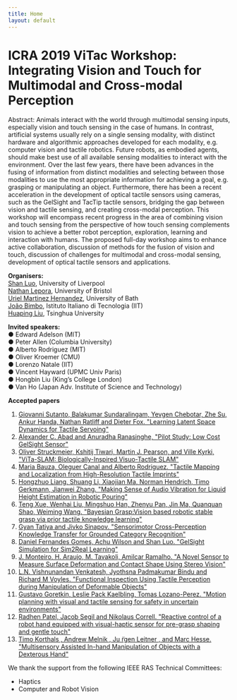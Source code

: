 ```yaml
---
title: Home
layout: default
---
```


# ICRA 2019 ViTac Workshop: Integrating Vision and Touch for Multimodal and Cross-modal Perception

Abstract: Animals interact with the world through multimodal sensing inputs, especially vision and touch sensing in the case of humans. In contrast, artificial systems usually rely on a single sensing modality, with distinct hardware and algorithmic approaches developed for each modality, e.g. computer vision and tactile robotics. Future robots, as embodied agents, should make best use of all available sensing modalities to interact with the environment. Over the last few years, there have been advances in the fusing of information from distinct modalities and selecting between those modalities to use the most appropriate information for achieving a goal, e.g. grasping or manipulating an object. Furthermore, there has been a recent acceleration in the development of optical tactile sensors using cameras, such as the GelSight and TacTip tactile sensors, bridging the gap between vision and tactile sensing, and creating cross-modal perception. This workshop will encompass recent progress in the area of combining vision and touch sensing from the perspective of how touch sensing complements vision to achieve a better robot perception, exploration, learning and interaction with humans. The proposed full-day workshop aims to enhance active collaboration, discussion of methods for the fusion of vision and touch, discussion of challenges for multimodal and cross-modal sensing, development of optical tactile sensors and applications.

**Organisers:** <br>
[Shan Luo](https://shanluo.github.io/), University of Liverpool <br>
[Nathan Lepora](www.lepora.com), University of Bristol <br>
[Uriel Martinez Hernandez](https://researchportal.bath.ac.uk/en/persons/uriel-martinez-hernandez), University of Bath <br>
[João Bimbo](https://www.iit.it/people/joao-bimbo), Istituto Italiano di Tecnologia (IIT) <br>
[Huaping Liu](https://sites.google.com/site/thuliuhuaping/), Tsinghua University <br>

**Invited speakers:** <br>
●	Edward Adelson (MIT)  <br>
●	Peter Allen (Columbia University)  <br>
●	Alberto Rodriguez (MIT)  <br>
●	Oliver Kroemer (CMU)  <br>
●	Lorenzo Natale (IIT)  <br>
●	Vincent Hayward (UPMC Univ Paris)  <br>
●	Hongbin Liu (King’s College London)  <br>
●	Van Ho (Japan Adv. Institute of Science and Technology)  <br>

**Accepted papers** <br>
<ol>
  <li><a href="content/ICRA2019ViTac_paper_1.pdf">Giovanni Sutanto, Balakumar Sundaralingam, Yevgen Chebotar, Zhe Su, Ankur Handa, Nathan Ratliff and Dieter Fox. "Learning Latent Space Dynamics for Tactile Servoing" </a></li>
  <li><a href="content/ICRA2019ViTac_paper_2.pdf">Alexander C. Abad and Anuradha Ranasinghe, "Pilot Study: Low Cost GelSight Sensor" </a></li>
  <li><a href="content/ICRA2019ViTac_paper_3.pdf">Oliver Struckmeier, Kshitij Tiwari, Martin J. Pearson, and Ville Kyrki, "ViTa-SLAM: Biologically-Inspired Visuo-Tactile SLAM" </a></li>
  <li><a href="content/ICRA2019ViTac_paper_4.pdf">Maria Bauza, Oleguer Canal and Alberto Rodriguez. "Tactile Mapping and Localization from High-Resolution Tactile Imprints" </a></li>
  <li><a href="content/ICRA2019ViTac_paper_5.pdf">Hongzhuo Liang, Shuang Li, Xiaojian Ma, Norman Hendrich, Timo Gerkmann, Jianwei Zhang. "Making Sense of Audio Vibration for Liquid Height Estimation in Robotic Pouring" </a></li>
  <li><a href="content/ICRA2019ViTac_paper_7.pdf">Teng Xue, Wenhai Liu, Mingshuo Han, Zhenyu Pan, Jin Ma, Quanquan Shao, Weiming Wang. "Bayesian Grasp:Vision based robotic stable grasp via prior tactile knowledge learning" </a></li>
  <li><a href="content/ICRA2019ViTac_paper_8.pdf">Gyan Tatiya and Jivko Sinapov. "Sensorimotor Cross-Perception Knowledge Transfer for Grounded Category Recognition" </a></li>
  <li><a href="content/ICRA2019ViTac_paper_9.pdf">Daniel Fernandes Gomes, Achu Wilson and Shan Luo. "GelSight Simulation for Sim2Real Learning" </a></li>
  <li><a href="content/ICRA2019ViTac_paper_10.pdf">J. Monteiro, H. Araujo, M. Tavakoli, Amilcar Ramalho. "A Novel Sensor to Measure Surface Deformation and Contact Shape Using Stereo Vision" </a></li>
  <li><a href="content/ICRA2019ViTac_paper_11.pdf">L.N. Vishnunandan Venkatesh, Jyothsna Padmakumar Bindu and Richard M Voyles. "Functional Inspection Using Tactile Perception during Manipulation of Deformable Objects" </a></li>
  <li><a href="content/ICRA2019ViTac_paper_12.pdf">Gustavo Goretkin, Leslie Pack Kaelbling, Tomas Lozano-Perez. "Motion planning with visual and tactile sensing for safety in uncertain environments" </a></li>
  <li><a href="content/ICRA2019ViTac_paper_13.pdf">Radhen Patel, Jacob Segil and Nikolaus Correll. "Reactive control of a robot hand equipped with visual-haptic sensor for pre-grasp shaping and gentle touch" </a></li>
  <li><a href="content/ICRA2019ViTac_paper_14.pdf">Timo Korthals , Andrew Melnik , Ju ̈rgen Leitner , and Marc Hesse. "Multisensory Assisted In-hand Manipulation of Objects with a Dexterous Hand" </a></li>
</ol>


We thank the support from the following IEEE RAS Technical Committees: <br>
-   Haptics <br>
-   Computer and Robot Vision <br>


<!-- 
{% include toc.html %}

------

{% include template/credits.html %} -->


